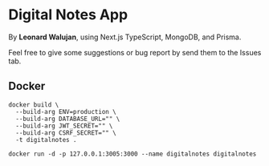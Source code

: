 # Digital Notes App

By **Leonard Walujan**, using Next.js TypeScript, MongoDB, and Prisma.

Feel free to give some suggestions or bug report by send them to the Issues tab.

## Docker

```
docker build \
  --build-arg ENV=production \
  --build-arg DATABASE_URL="" \
  --build-arg JWT_SECRET="" \
  --build-arg CSRF_SECRET="" \
  -t digitalnotes .

docker run -d -p 127.0.0.1:3005:3000 --name digitalnotes digitalnotes
```
